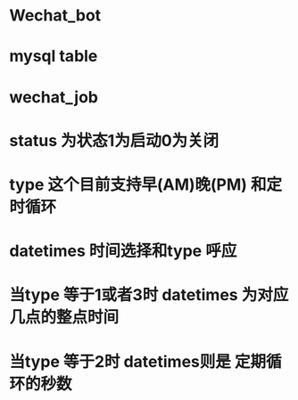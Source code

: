 # Wechat_bot

# mysql table
# wechat_job
# status 为状态1为启动0为关闭
# type 这个目前支持早(AM)晚(PM) 和定时循环
# datetimes 时间选择和type 呼应
# 当type 等于1或者3时 datetimes 为对应几点的整点时间
# 当type 等于2时 datetimes则是 定期循环的秒数